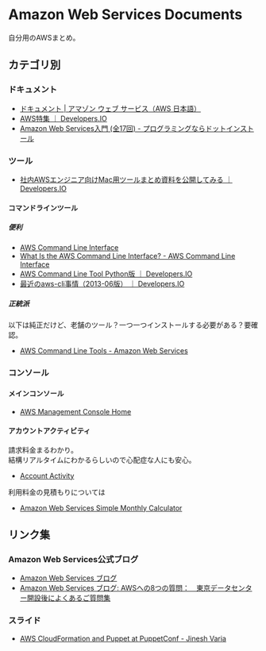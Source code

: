 # Amazon Web Services Documents

自分用のAWSまとめ。

## カテゴリ別

### ドキュメント

- [ドキュメント | アマゾン ウェブ サービス（AWS 日本語）](http://aws.amazon.com/jp/documentation/)
- [AWS特集 ｜ Developers.IO](http://dev.classmethod.jp/referencecat/aws-special/)
- [Amazon Web Services入門 (全17回) - プログラミングならドットインストール](http://dotinstall.com/lessons/basic_aws)

### ツール

- [社内AWSエンジニア向けMac用ツールまとめ資料を公開してみる ｜ Developers.IO](http://dev.classmethod.jp/cloud/aws/osx-tools-for-aws-engineer-201311/)

#### コマンドラインツール

##### 便利

- [AWS Command Line Interface](http://aws.amazon.com/jp/cli/)
- [What Is the AWS Command Line Interface? - AWS Command Line Interface](http://docs.aws.amazon.com/cli/latest/userguide/cli-chap-welcome.html)
- [AWS Command Line Tool Python版 ｜ Developers.IO](http://dev.classmethod.jp/cloud/aws-command-line-tool-python/)
- [最近のaws-cli事情（2013-06版） ｜ Developers.IO](http://dev.classmethod.jp/cloud/aws/aws-cli-recently-2013-06/)

##### 正統派

以下は純正だけど、老舗のツール？一つ一つインストールする必要がある？要確認。

- [AWS Command Line Tools - Amazon Web Services](http://docs.aws.amazon.com/general/latest/gr/GetTheTools.html)

### コンソール

#### メインコンソール

- [AWS Management Console Home](https://console.aws.amazon.com/console/home)

#### アカウントアクティビティ

請求料金まるわかり。  
結構リアルタイムにわかるらしいので心配症な人にも安心。

- [Account Activity](https://portal.aws.amazon.com/gp/aws/developer/account?ie=UTF8&action=activity-summary#)

利用料金の見積もりについては

- [Amazon Web Services Simple Monthly Calculator](http://calculator.s3.amazonaws.com/calc5.html?lng=ja_JP)

## リンク集

### Amazon Web Services公式ブログ

- [Amazon Web Services ブログ](http://aws.typepad.com/aws_japan/)
- [Amazon Web Services ブログ: AWSへの8つの質問：　東京データセンター開設後によくあるご質問集](http://aws.typepad.com/aws_japan/2011/03/new-customer-faq-after-tokyo-region.html)

### スライド

- [AWS CloudFormation and Puppet at PuppetConf - Jinesh Varia](http://www.slideshare.net/AmazonWebServices/aws-cloudformation-and-puppet-at-puppetconf-jinesh-varia)
